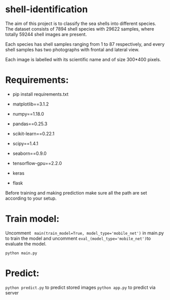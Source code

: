 # shell-identification

The aim of this project is to classify the sea shells into different species.
The dataset consists of 7894 shell species with 29622 samples, where totally 59244 shell images are present.

Each species has shell samples ranging from 1 to 87 respectively, and every shell samples has two photographs with frontal and lateral view.

Each image is labelled with its scientific name and of size 300*400 pixels.

# Requirements:
- pip install requirements.txt
 
- matplotlib==3.1.2
- numpy==1.18.0
- pandas==0.25.3
- scikit-learn==0.22.1
- scipy==1.4.1
- seaborn==0.9.0
- tensorflow-gpu==2.2.0
- keras
- flask

Before training and making prediction make sure all the path are set according to your setup.
# Train model:
Uncomment ` main(train_model=True, model_type='mobile_net')` in main.py to train the model
and uncomment `eval_(model_type='mobile_net')`to evaluate the model.

`python main.py`

# Predict:

`python predict.py` to predict stored images
`python app.py` to predict via server
